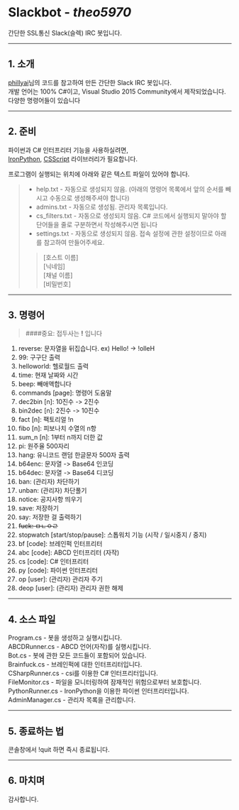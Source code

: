 # __Slackbot__ - *theo5970*
간단한 SSL통신 Slack(슬렉) IRC 봇입니다.

* * *
## 1. 소개
[phillyai](http://github.com/phillyai)님의 코드를 참고하여 만든 간단한 Slack IRC 봇입니다.<br/>
개발 언어는 100% C#이고, Visual Studio 2015 Community에서 제작되었습니다.<br/>
다양한 명령어들이 있습니다<br/>
* * *
## 2. 준비
파이썬과 C# 인터프리터 기능을 사용하실려면, <br/>
[IronPython](http://ironpython.net/), [CSScript](http://www.csscript.net/) 라이브러리가 필요합니다.

프로그램이 실행되는 위치에 아래와 같은 텍스트 파일이 있어야 합니다. <br/>

>- help.txt - 자동으로 생성되지 않음. (아래의 명령어 목록에서 앞의 순서를 빼시고 수동으로 생성해주셔야 합니다)<br/>
>- admins.txt - 자동으로 생성됨. 관리자 목록입니다.<br/>
>- cs_filters.txt - 자동으로 생성되지 않음. C# 코드에서 실행되지 말아야 할 단어들을 줄로 구분하면서 작성해주시면 됩니다<br/>
>- settings.txt - 자동으로 생성되지 않음. 접속 설정에 관한 설정이므로 아래를 참고하여 만들어주세요.<br/>
>>[호스트 이름]<br/>
>>[닉네임]<br/>
>>[채널 이름]<br/>
>>[비밀번호]<br/>


* * *

## 3. 명령어
> ####중요: 접두사는 __!__ 입니다

1. reverse: 문자열을 뒤집습니다. ex) Hello! -> !olleH<br/>
2. 99: 구구단 출력<br/>
3. helloworld: 헬로월드 출력<br/>
4. time: 현재 날짜와 시간<br/>
5. beep: 빼애액합니다<br/>
6. commands [page]: 명령어 도움말<br/>
7. dec2bin [n]: 10진수 -> 2진수<br/>
8. bin2dec [n]: 2진수 -> 10진수<br/>
9. fact [n]: 팩토리얼 !n<br/>
10. fibo [n]: 피보나치 수열의 n항<br/>
11. sum_n [n]: 1부터 n까지 더한 값 <br/>
12. pi: 원주율 500자리 <br/>
13. hang: 유니코드 랜덤 한글문자 500자 출력 <br/>
14. b64enc: 문자열 -> Base64 인코딩 <br/>
15. b64dec: 문자열 -> Base64 디코딩 <br/>
16. ban: (관리자) 차단하기 <br/>
17. unban: (관리자) 차단풀기 <br/>
18. notice: 공지사항 띄우기 <br/>
19. save: 저장하기 <br/>
20. say: 저장한 걸 출력하기 <br/>
21. ~~fuck: ㅁㄴㅇㄹ~~ <br/>
22. stopwatch [start/stop/pause]: 스톱워치 기능 (시작 / 일시중지 / 중지) <br/>
23. bf [code]: 브레인퍽 인터프리터 <br/>
24. abc [code]: ABCD 인터프리터 (자작) <br/>
25. cs [code]: C# 인터프리터 <br/>
26. py [code]: 파이썬 인터프리터 <br/>
27. op [user]: (관리자) 관리자 주기 <br/>
28. deop [user]: (관리자) 관리자 권한 해제 <br/>

* * *
## 4. 소스 파일
Program.cs - 봇을 생성하고 실행시킵니다. <br/>
ABCDRunner.cs - ABCD 언어(자작)를 실행시킵니다. <br/>
Bot.cs - 봇에 관한 모든 코드들이 포함되어 있습니다. <br/>
Brainfuck.cs - 브레인퍽에 대한 인터프리터입니다. <br/>
CSharpRunner.cs - csi를 이용한 C# 인터프리터입니다. <br/>
FileMonitor.cs - 파일을 모니터링하여 잠재적인 위험으로부터 보호합니다. <br/>
PythonRunner.cs - IronPython을 이용한 파이썬 인터프리터입니다. <br/>
AdminManager.cs - 관리자 목록을 관리합니다. <br/>

* * *
## 5. 종료하는 법
콘솔창에서 !quit 하면 즉시 종료됩니다.
* * *

## 6. 마치며
감사합니다.
